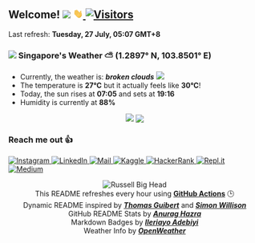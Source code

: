 <h2>Welcome! <img src="https://emojis.slackmojis.com/emojis/images/1531849430/4246/blob-sunglasses.gif?1531849430" width="25 px"/> <img src="https://raw.githubusercontent.com/ABSphreak/ABSphreak/master/gifs/Hi.gif" width="20px" /><a href="https://github.com/RussellDash332"> <img src="https://visitor-badge.laobi.icu/badge?page_id=RussellDash332" alt="Visitors"></a></h2>
Last refresh: <b>Tuesday, 27 July, 05:07 GMT+8</b>

<h3><img src="https://image.flaticon.com/icons/svg/197/197496.svg" width="13"/> Singapore's Weather ⛅ (1.2897° N, 103.8501° E)</h3>
<ul>
<li>Currently, the weather is: <b><i>broken clouds</i></b> <img width="30" src=http:&#x2F;&#x2F;openweathermap.org&#x2F;img&#x2F;w&#x2F;04n.png></li>
<li>The temperature is <b>27°C</b> but it actually feels like <b>30°C</b>!</li>
<li>Today, the sun rises at <b>07:05</b> and sets at <b>19:16</b></li>
<li>Humidity is currently at <b>88%</b></li>
</ul>
<div align="center">
  <img align="top" src="https://github-readme-stats.vercel.app/api?username=RussellDash332&count_private=true&hide_border=true&show_icons=true&theme=react&include_all_commits=true&title_color=dd58c1&icon_color=dd58c1&custom_title=My GitHub Stats" />
  <img align="center" src="https://github-readme-stats.vercel.app/api/top-langs/?username=RussellDash332&langs_count=10&theme=react&hide_border=true&layout=compact&exclude_repo=nusmods&title_color=dd58c1"/>
</div>
<h3>Reach me out 👍</h3>
<p>
<a href="https://www.instagram.com/russellsaerang2702/">
  <img alt="Instagram" src="https://img.shields.io/badge/Instagram-E4405F?style=for-the-badge&logo=instagram&logoColor=white"/>
</a>
<a href="https://www.linkedin.com/in/nicholasrussellsaerang/">
  <img alt="LinkedIn" src="https://img.shields.io/badge/linkedin%20-%230077B5.svg?&style=for-the-badge&logo=linkedin&logoColor=white"/>
</a>
<a href="mailto:russellsaerang@gmail.com">
  <img alt="Mail" src="https://img.shields.io/badge/Gmail-D14836?style=for-the-badge&logo=gmail&logoColor=white"/>
</a>
<a href="https://www.kaggle.com/russellsaerang">
  <img alt="Kaggle" src="https://img.shields.io/badge/Kaggle-20BEFF?style=for-the-badge&logo=Kaggle&logoColor=white"/>
</a>
<a href="https://www.hackerrank.com/russellsaerang">
  <img alt="HackerRank" src="https://img.shields.io/badge/-Hackerrank-2EC866?style=for-the-badge&logo=HackerRank&logoColor=white"/>
</a>
<a href="https://replit.com/@russellsaerang">
  <img alt="Repl.it" src="https://img.shields.io/badge/replit-667881?style=for-the-badge&logo=replit&logoColor=white"/>
</a>
<a href="https://medium.com/@russellsaerang">
  <img alt="Medium" src="https://img.shields.io/badge/Medium-%23000000.svg?style=for-the-badge&logo=Medium&logoColor=white"/>
</a>
</p>

<div align="center">
<img src="https://bigheads.io/svg?accessory=shades&body=chest&circleColor=blue&clothing=shirt&clothingColor=black&eyebrows=raised&eyes=wink&faceMask=false&faceMaskColor=black&facialHair=none2&graphic=react&hair=short&hairColor=white&hat=beanie&hatColor=red&lashes=false&lipColor=red&mask=true&mouth=openSmile&skinTone=light" alt="Russell Big Head" width="300" />
<br>This README refreshes every hour using <b><a href="https://github.com/features/actions">GitHub Actions</a></b> 🕒
<br>Dynamic README inspired by <b><i><a href="https://github.com/thmsgbrt/thmsgbrt">Thomas Guibert</a></i></b> and <b><i><a href="https://github.com/simonw/simonw">Simon Willison</a></i></b>
<br>GitHub README Stats by <b><i><a href="https://github.com/anuraghazra/github-readme-stats">Anurag Hazra</a></i></b>
<br>Markdown Badges by <b><i><a href="https://github.com/Ileriayo/markdown-badges">Ileriayo Adebiyi</a></i></b>
<br>Weather Info by <b><i><a href="https://openweathermap.org/api">OpenWeather</a></i></b>
</div>
